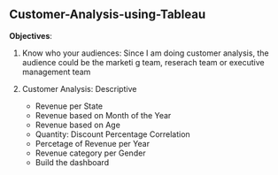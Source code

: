## Customer-Analysis-using-Tableau

**Objectives**:

1. Know who your audiences: Since I am doing customer analysis, the audience could be the marketi g team, reserach team or executive management team

3. Customer Analysis: Descriptive

   - Revenue per State
   - Revenue based on Month of the Year
   - Revenue based on Age
   - Quantity: Discount Percentage Correlation
   - Percetage of Revenue per Year
   - Revenue category per Gender
   - Build the dashboard
   
   
